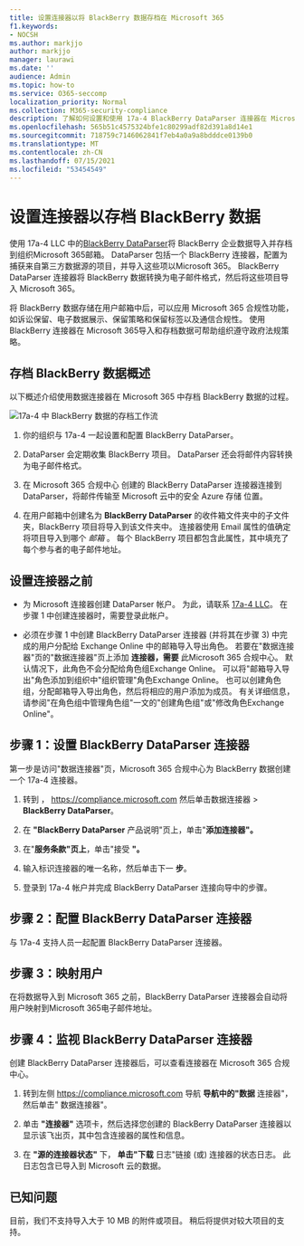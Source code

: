 ```yaml
---
title: 设置连接器以将 BlackBerry 数据存档在 Microsoft 365
f1.keywords:
- NOCSH
ms.author: markjjo
author: markjjo
manager: laurawi
ms.date: ''
audience: Admin
ms.topic: how-to
ms.service: O365-seccomp
localization_priority: Normal
ms.collection: M365-security-compliance
description: 了解如何设置和使用 17a-4 BlackBerry DataParser 连接器在 Microsoft 365 中导入和存档 BlackBerry 数据。
ms.openlocfilehash: 565b51c4575324bfe1c80299adf82d391a8d14e1
ms.sourcegitcommit: 718759c7146062841f7eb4a0a9a8bdddce0139b0
ms.translationtype: MT
ms.contentlocale: zh-CN
ms.lasthandoff: 07/15/2021
ms.locfileid: "53454549"
---
```

# <a name="set-up-a-connector-to-archive-blackberry-data"></a>设置连接器以存档 BlackBerry 数据

使用 17a-4 LLC 中的[BlackBerry DataParser](https://www.17a-4.com/BlackBerry-dataparser/)将 BlackBerry 企业数据导入并存档到组织Microsoft 365邮箱。 DataParser 包括一个 BlackBerry 连接器，配置为捕获来自第三方数据源的项目，并导入这些项以Microsoft 365。 BlackBerry DataParser 连接器将 BlackBerry 数据转换为电子邮件格式，然后将这些项目导入 Microsoft 365。

将 BlackBerry 数据存储在用户邮箱中后，可以应用 Microsoft 365 合规性功能，如诉讼保留、电子数据展示、保留策略和保留标签以及通信合规性。 使用 BlackBerry 连接器在 Microsoft 365导入和存档数据可帮助组织遵守政府法规策略。

## <a name="overview-of-archiving-blackberry-data"></a>存档 BlackBerry 数据概述

以下概述介绍使用数据连接器在 Microsoft 365 中存档 BlackBerry 数据的过程。

![17a-4 中 BlackBerry 数据的存档工作流](../media/BlackBerryDataParserConnectorWorkflow.png)

1. 你的组织与 17a-4 一起设置和配置 BlackBerry DataParser。

2. DataParser 会定期收集 BlackBerry 项目。 DataParser 还会将邮件内容转换为电子邮件格式。

3. 在 Microsoft 365 合规中心 创建的 BlackBerry DataParser 连接器连接到 DataParser，将邮件传输至 Microsoft 云中的安全 Azure 存储 位置。

4. 在用户邮箱中创建名为 **BlackBerry DataParser** 的收件箱文件夹中的子文件夹，BlackBerry 项目将导入到该文件夹中。 连接器使用 Email 属性的值确定将项目导入到哪个 *邮箱* 。 每个 BlackBerry 项目都包含此属性，其中填充了每个参与者的电子邮件地址。

## <a name="before-you-set-up-a-connector"></a>设置连接器之前

- 为 Microsoft 连接器创建 DataParser 帐户。 为此，请联系 [17a-4 LLC](https://www.17a-4.com/contact/)。 在步骤 1 中创建连接器时，需要登录此帐户。

- 必须在步骤 1 中创建 BlackBerry DataParser 连接器 (并将其在步骤 3) 中完成的用户分配给 Exchange Online 中的邮箱导入导出角色。 若要在"数据连接器"页的"数据连接器"页上添加 **连接器，需要** 此Microsoft 365 合规中心。 默认情况下，此角色不会分配给角色组Exchange Online。 可以将"邮箱导入导出"角色添加到组织中"组织管理"角色Exchange Online。 也可以创建角色组，分配邮箱导入导出角色，然后将相应的用户添加为成员。 有关详细信息，请参阅"在角色[](/Exchange/permissions-exo/role-groups#create-role-groups)组中管理角色组[](/Exchange/permissions-exo/role-groups#modify-role-groups)"一文的"创建角色组"或"修改角色Exchange Online"。

## <a name="step-1-set-up-a-blackberry-dataparser-connector"></a>步骤 1：设置 BlackBerry DataParser 连接器

第一步是访问"数据连接器"页，Microsoft 365 合规中心为 BlackBerry 数据创建一个 17a-4 连接器。

1. 转到 ， <https://compliance.microsoft.com> 然后单击数据连接器  >  **BlackBerry DataParser**。

2. 在 **"BlackBerry DataParser** 产品说明"页上，单击"**添加连接器"。**

3. 在"**服务条款"页上**，单击"接受 **"。**

4. 输入标识连接器的唯一名称，然后单击下一 **步**。

5. 登录到 17a-4 帐户并完成 BlackBerry DataParser 连接向导中的步骤。

## <a name="step-2-configure-the-blackberry-dataparser-connector"></a>步骤 2：配置 BlackBerry DataParser 连接器

与 17a-4 支持人员一起配置 BlackBerry DataParser 连接器。

## <a name="step-3-map-users"></a>步骤 3：映射用户

在将数据导入到 Microsoft 365 之前，BlackBerry DataParser 连接器会自动将用户映射到Microsoft 365电子邮件地址。

## <a name="step-4-monitor-the-blackberry-dataparser-connector"></a>步骤 4：监视 BlackBerry DataParser 连接器

创建 BlackBerry DataParser 连接器后，可以查看连接器在 Microsoft 365 合规中心。

1. 转到左侧 <https://compliance.microsoft.com> 导航 **导航中的"数据** 连接器"，然后单击" 数据连接器"。

2. 单击 **"连接器"** 选项卡，然后选择您创建的 BlackBerry DataParser 连接器以显示该飞出页，其中包含连接器的属性和信息。

3. 在 **"源的连接器状态"** 下， **单击"下载** 日志"链接 (或) 连接器的状态日志。 此日志包含已导入到 Microsoft 云的数据。

## <a name="known-issues"></a>已知问题

目前，我们不支持导入大于 10 MB 的附件或项目。 稍后将提供对较大项目的支持。